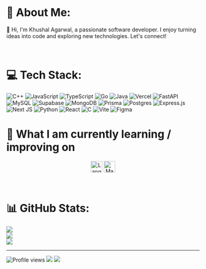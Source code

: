# 💫 About Me:
👋 Hi, I'm Khushal Agarwal, a passionate software developer. I enjoy turning ideas into code and exploring new technologies. Let's connect!<br><br><br>


# 💻 Tech Stack:
![C++](https://img.shields.io/badge/c++-%2300599C.svg?style=for-the-badge&logo=c%2B%2B&logoColor=white) ![JavaScript](https://img.shields.io/badge/javascript-%23323330.svg?style=for-the-badge&logo=javascript&logoColor=%23F7DF1E) ![TypeScript](https://img.shields.io/badge/typescript-%23007ACC.svg?style=for-the-badge&logo=typescript&logoColor=white) ![Go](https://img.shields.io/badge/go-%2300ADD8.svg?style=for-the-badge&logo=go&logoColor=white) ![Java](https://img.shields.io/badge/java-%23ED8B00.svg?style=for-the-badge&logo=openjdk&logoColor=white) ![Vercel](https://img.shields.io/badge/vercel-%23000000.svg?style=for-the-badge&logo=vercel&logoColor=white) ![FastAPI](https://img.shields.io/badge/FastAPI-005571?style=for-the-badge&logo=fastapi) ![MySQL](https://img.shields.io/badge/mysql-4479A1.svg?style=for-the-badge&logo=mysql&logoColor=white) ![Supabase](https://img.shields.io/badge/Supabase-3ECF8E?style=for-the-badge&logo=supabase&logoColor=white) ![MongoDB](https://img.shields.io/badge/MongoDB-%234ea94b.svg?style=for-the-badge&logo=mongodb&logoColor=white) ![Prisma](https://img.shields.io/badge/Prisma-3982CE?style=for-the-badge&logo=Prisma&logoColor=white) ![Postgres](https://img.shields.io/badge/postgres-%23316192.svg?style=for-the-badge&logo=postgresql&logoColor=white) ![Express.js](https://img.shields.io/badge/express.js-%23404d59.svg?style=for-the-badge&logo=express&logoColor=%2361DAFB) ![Next JS](https://img.shields.io/badge/Next-black?style=for-the-badge&logo=next.js&logoColor=white) ![Python](https://img.shields.io/badge/python-3670A0?style=for-the-badge&logo=python&logoColor=ffdd54) ![React](https://img.shields.io/badge/react-%2320232a.svg?style=for-the-badge&logo=react&logoColor=%2361DAFB) ![C](https://img.shields.io/badge/c-%2300599C.svg?style=for-the-badge&logo=c&logoColor=white) ![Vite](https://img.shields.io/badge/vite-%23646CFF.svg?style=for-the-badge&logo=vite&logoColor=white) ![Figma](https://img.shields.io/badge/figma-%23F24E1E.svg?style=for-the-badge&logo=figma&logoColor=white)
<br>

# 📖  What I am currently learning / improving on
<p align="center">
<!-- <img src="https://img.shields.io/badge/Rust-F54D01?logo=rust&logoColor=564438" alt="rust logo" title="Rust" height="25" /> -->
<!-- <img src="https://img.shields.io/badge/Blockchain-282C34?logo=ethereum&logoColor=7870e5" alt="Blockchain logo" title="Blockchain" height="25" /> -->
<img src="https://img.shields.io/badge/LangChain-FF8C00?logo=langchain&logoColor=000000" alt="LangChain" title="Langchain" height="30" />
<img src="https://img.shields.io/badge/Machine Learning-282C34?logo=openai&logoColor=7870e5" alt="Machine Learning" title="Machine Learning" height="30" />
</p>
<br/>

# 📊 GitHub Stats:
![](https://github-readme-stats.vercel.app/api?username=khushal1512&theme=dark&hide_border=false&include_all_commits=false&count_private=false)<br/>
![](https://nirzak-streak-stats.vercel.app/?user=khushal1512&theme=dark&hide_border=false)<br/>
![](https://github-readme-stats.vercel.app/api/top-langs/?username=khushal1512&theme=dark&hide_border=false&include_all_commits=false&count_private=false&layout=compact)

 
---
![Profile views](https://komarev.com/ghpvc/?username=khushal1512)
[![](https://visitcount.itsvg.in/api?id=khushal1512&icon=0&color=0)](https://visitcount.itsvg.in)
![](https://profile-counter.glitch.me/khushal1512/count.svg) <!-- Last working visitor counter -->
<!-- Proudly created with GPRM ( https://gprm.itsvg.in ) -->
